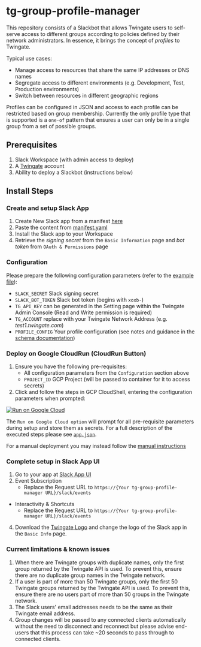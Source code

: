 # tg-group-profile-manager
This repository consists of a Slackbot that allows Twingate users to self-serve access to different groups according to policies defined by their network administrators. In essence, it brings the concept of _profiles_ to Twingate.

Typical use cases:
* Manage access to resources that share the same IP addresses or DNS names
* Segregate access to different environments (e.g. Development, Test, Production environments)
* Switch between resources in different geographic regions

Profiles can be configured in JSON and access to each profile can be restricted based on group membership. Currently the only profile type that is supported is a `one-of` pattern that ensures a user can only be in a single group from a set of possible groups.

## Prerequisites
1. Slack Workspace (with admin access to deploy)
2. A [Twingate](https://www.twingate.com/) account
3. Ability to deploy a Slackbot (instructions below)

## Install Steps
### Create and setup Slack App
1. Create New Slack app from a manifest [here](https://api.slack.com/apps)
2. Paste the content from [manifest.yaml](https://github.com/Twingate-Labs/tg-group-profile-manager/blob/main/manifest.yml)
3. Install the Slack app to your Workspace
4. Retrieve the _signing secret_ from the `Basic Information` page and _bot token_ from `OAuth & Permissions` page

### Configuration
Please prepare the following configuration parameters (refer to the [example file](./tg-group-profile-manager.conf)):
 - `SLACK_SECRET` Slack signing secret
 - `SLACK_BOT_TOKEN` Slack bot token (begins with `xoxb-`)
 - `TG_API_KEY` can be generated in the Setting page within the Twingate Admin Console (Read and Write permission is required)
 - `TG_ACCOUNT` replace with your Twingate Network Address (e.g. _test1.twingate.com_)
 - `PROFILE_CONFIG` Your profile configuration (see notes and guidance in the [schema documentation](./SCHEMA.md))

### Deploy on Google CloudRun (CloudRun Button)
1. Ensure you have the following pre-requisites:
    - All configuration parameters from the `Configuration` section above
    - `PROJECT_ID` GCP Project (will be passed to container for it to access secrets)
3. Click and follow the steps in GCP CloudShell, entering the configuration parameters when prompted:

[![Run on Google Cloud](https://deploy.cloud.run/button.svg)](https://deploy.cloud.run?git_repo=https://github.com/Twingate-Labs/tg-group-profile-manager)

The `Run on Google Cloud option` will prompt for all pre-requisite parameters during setup and store them as secrets. For a full description of the executed steps please see [`app.json`](./app.json).

For a manual deployment you may instead follow the [manual instructions](./docs/MANUAL_DEPLOYMENT.md) 

### Complete setup in Slack App UI
1. Go to your app at [Slack App UI](https://api.slack.com/apps)
3. Event Subscription
   * Replace the Request URL to `https://{Your tg-group-profile-manager URL}/slack/events`
* Interactivity & Shortcuts
   * Replace the Request URL to `https://{Your tg-group-profile-manager URL}/slack/events`
4. Download the [Twingate Logo](https://github.com/Twingate-Labs/tg-group-profile-manager/blob/main/Twingate%20Logo%20-%20Icon.png) and change the logo of the Slack app in the `Basic Info` page.

### Current limitations & known issues
1. When there are Twingate groups with duplicate names, only the first group returned by the Twingate API is used. To prevent this, ensure there are no duplicate group names in the Twingate network.
2. If a user is part of more than 50 Twingate groups, only the first 50 Twingate groups returned by the Twingate API is used. To prevent this, ensure there are no users part of more than 50 groups in the Twingate network.
3. The Slack users' email addresses needs to be the same as their Twingate email address.
4. Group changes will be passed to any connected clients automatically without the need to disconnect and reconnect but please advise end-users that this process can take ~20 seconds to pass through to connected clients.
